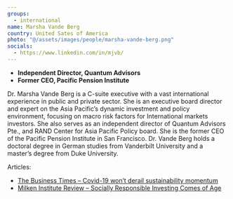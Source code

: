 ```yaml
---
groups:
  - international
name: Marsha Vande Berg
country: United Sates of America
photo: "@/assets/images/people/marsha-vande-berg.png"
socials:
  - https://www.linkedin.com/in/mjvb/
---
```


- **Independent Director, Quantum Advisors**
- **Former CEO, Pacific Pension Institute**

Dr. Marsha Vande Berg is a C-suite executive with a vast international experience in public and private sector. She is an executive board director and expert on the Asia Pacific’s dynamic investment and policy environment, focusing on macro risk factors for International markets investors. She also serves as an independent director of Quantum Advisors Pte., and RAND Center for Asia Pacific Policy board. She is the former CEO of the Pacific Pension Institute in San Francisco. Dr. Vande Berg holds a doctoral degree in German studies from Vanderbilt University and a master’s degree from Duke University.

Articles:

- <a href="https://www.businesstimes.com.sg/opinion/covid-19-wont-derail-sustainability-momentum" target="_blank" rel="noopener noreferrer">The Business Times – Covid-19 won’t derail sustainability momentum</a>
- <a href="https://www.milkenreview.org/articles/socially-responsible-investing-comes-of-age" target="_blank" rel="noopener noreferrer">Milken Institute Review – Socially Responsible Investing Comes of Age</a>

